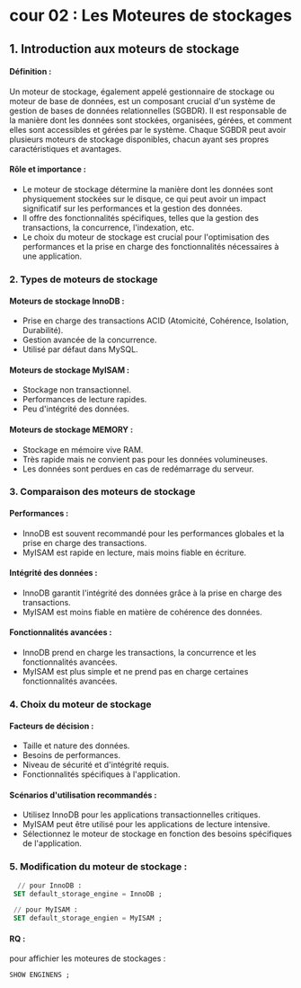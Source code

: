 # cour 02 : Les Moteures de stockages 


## 1. Introduction aux moteurs de stockage

#### Définition :

Un moteur de stockage, également appelé gestionnaire de stockage ou moteur de base de données, est un composant crucial d'un système de gestion de bases de données relationnelles (SGBDR). Il est responsable de la manière dont les données sont stockées, organisées, gérées, et comment elles sont accessibles et gérées par le système. Chaque SGBDR peut avoir plusieurs moteurs de stockage disponibles, chacun ayant ses propres caractéristiques et avantages.

#### Rôle et importance :
- Le moteur de stockage détermine la manière dont les données sont physiquement stockées sur le disque, ce qui peut avoir un impact significatif sur les performances et la gestion des données.
- Il offre des fonctionnalités spécifiques, telles que la gestion des transactions, la concurrence, l'indexation, etc.
- Le choix du moteur de stockage est crucial pour l'optimisation des performances et la prise en charge des fonctionnalités nécessaires à une application.

### 2. Types de moteurs de stockage

#### Moteurs de stockage InnoDB :
- Prise en charge des transactions ACID (Atomicité, Cohérence, Isolation, Durabilité).
- Gestion avancée de la concurrence.
- Utilisé par défaut dans MySQL.

#### Moteurs de stockage MyISAM :
- Stockage non transactionnel.
- Performances de lecture rapides.
- Peu d'intégrité des données.

#### Moteurs de stockage MEMORY :
- Stockage en mémoire vive RAM.
- Très rapide mais ne convient pas pour les données volumineuses.
- Les données sont perdues en cas de redémarrage du serveur.





### 3. Comparaison des moteurs de stockage

#### Performances :
- InnoDB est souvent recommandé pour les performances globales et la prise en charge des transactions.
- MyISAM est rapide en lecture, mais moins fiable en écriture.

#### Intégrité des données :
- InnoDB garantit l'intégrité des données grâce à la prise en charge des transactions.
- MyISAM est moins fiable en matière de cohérence des données.

#### Fonctionnalités avancées :
- InnoDB prend en charge les transactions, la concurrence et les fonctionnalités avancées.
- MyISAM est plus simple et ne prend pas en charge certaines fonctionnalités avancées.

### 4. Choix du moteur de stockage

#### Facteurs de décision :
- Taille et nature des données.
- Besoins de performances.
- Niveau de sécurité et d'intégrité requis.
- Fonctionnalités spécifiques à l'application.

#### Scénarios d'utilisation recommandés :
- Utilisez InnoDB pour les applications transactionnelles critiques.
- MyISAM peut être utilisé pour les applications de lecture intensive.
- Sélectionnez le moteur de stockage en fonction des besoins spécifiques de l'application.

### 5. Modification du moteur de stockage :

```sql
  // pour InnoDB :
 SET default_storage_engine = InnoDB ;

 // pour MyISAM :
 SET default_storage_engien = MyISAM ;
```
#### RQ :
pour affichier les moteures de stockages :
```sql
SHOW ENGINENS ;
```


